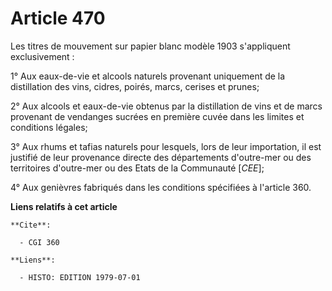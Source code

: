 # Article 470

Les titres de mouvement sur papier blanc modèle 1903 s'appliquent exclusivement :

1° Aux eaux-de-vie et alcools naturels provenant uniquement de la distillation des vins, cidres, poirés, marcs, cerises et
prunes;

2° Aux alcools et eaux-de-vie obtenus par la distillation de vins et de marcs provenant de vendanges sucrées en première
cuvée dans les limites et conditions légales;

3° Aux rhums et tafias naturels pour lesquels, lors de leur importation, il est justifié de leur provenance directe des
départements d'outre-mer ou des territoires d'outre-mer ou des Etats de la Communauté [*CEE*];

4° Aux genièvres fabriqués dans les conditions spécifiées à l'article 360.

**Liens relatifs à cet article**

	**Cite**:

	  - CGI 360

	**Liens**:

	  - HISTO: EDITION 1979-07-01
